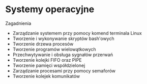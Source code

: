 # Systemy operacyjne

Zagadnienia
* Zarządzanie systemem przy pomocy komend terminala Linux
* Tworzenie i wykonywanie skryptów bash'owych
* Tworzenie drzewa procesów
* Tworzenie programów wielowątkowych
* Przechwytywanie i obsługa sygnałów przerwań
* Tworzenie kolejki FIFO oraz PIPE
* Tworzenie pamięci współdzielonej
* Zarządzanie procesami przy pomocy semaforów
* Tworzenie kolejek komunikatów